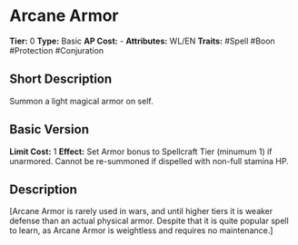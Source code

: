 # Arcane Armor

**Tier:** 0
**Type:** Basic
**AP Cost:** -
**Attributes:** WL/EN
**Traits:** #Spell #Boon #Protection #Conjuration 

## Short Description
Summon a light magical armor on self.

## Basic Version
**Limit Cost:** 1
**Effect:** Set Armor bonus to Spellcraft Tier (minumum 1) if unarmored. Cannot be re-summoned if dispelled with non-full stamina HP. 
## Description
[Arcane Armor is rarely used in wars, and until higher tiers it is weaker defense than an actual physical armor. Despite that it is quite popular spell to learn, as Arcane Armor is weightless and requires no maintenance.]